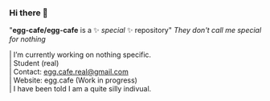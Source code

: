 ### Hi there 👋

"**egg-cafe/egg-cafe** is a ✨ _special_ ✨ repository" 
_They don't call me special for nothing_

| I’m currently working on nothing specific.  
| Student (real)  
| Contact: egg.cafe.real@gmail.com  
| Website: egg.cafe (Work in progress)  
| I have been told I am a quite silly indivual.  
